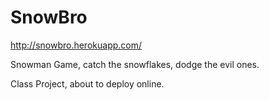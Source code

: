 # SnowBro

http://snowbro.herokuapp.com/

Snowman Game, catch the snowflakes, dodge the evil ones. 

Class Project, about to deploy online. 

